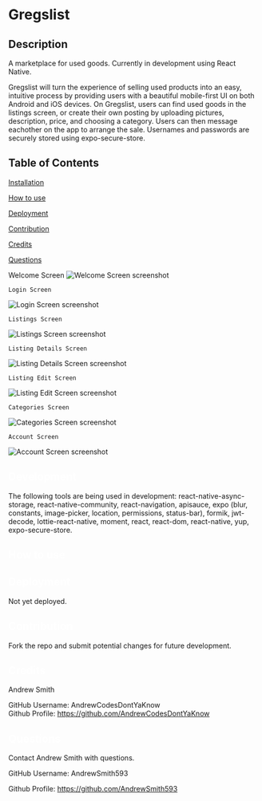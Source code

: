# Gregslist

  ## Description
  A marketplace for used goods. Currently in development using React Native. 
  
  Gregslist will turn the experience of selling used products into an easy, intuitive process by providing users with a beautiful mobile-first UI on both Android and iOS devices. On Gregslist, users can find used goods in the listings screen, or create their own posting by uploading pictures, description, price, and choosing a category. Users can then message eachother on the app to arrange the sale. Usernames and passwords are securely stored using expo-secure-store.
  
  
  ## Table of Contents

  <a href='#Development'>Installation</a>

  <a href='#How to use'>How to use</a>
  
  <a href='#Deployment'>Deployment</a>
  
  <a href='#Contribution'>Contribution</a>

  <a href='#Credits'>Credits</a>

  <a href='#Questions'>Questions</a>
  
  Welcome Screen
  ![Welcome Screen screenshot](./img/WelcomeScreen.png?)
  
    Login Screen
  ![Login Screen screenshot](./img/LoginScreen.png?)
  
    Listings Screen
  ![Listings Screen screenshot](./img/ListingsScreen.png?)
  
    Listing Details Screen
  ![Listing Details Screen screenshot](./img/ListingDetailsScreen.png?)
  
    Listing Edit Screen
  ![Listing Edit Screen screenshot](./img/ListingEditScreen.png?)
  
    Categories Screen
  ![Categories Screen screenshot](./img/Categories.png?)
  
    Account Screen
  ![Account Screen screenshot](./img/AccountScreen.png?)


  ## <a id='Development' style='color:white;'>Development</a>
  The following tools are being used in development: react-native-async-storage, react-native-community, react-navigation, apisauce, expo (blur, constants, image-picker, location, permissions, status-bar), formik, jwt-decode, lottie-react-native, moment, react, react-dom, react-native, yup, expo-secure-store.

  ## <a id='How to use' style='color:white;'>How to use</a>
  
  ## <a id='Deployment' style='color:white;'>Deployment</a>
Not yet deployed.
  ## <a id='Contribution' style='color:white;'>Contribution</a>
  Fork the repo and submit potential changes for future development.
  
  ## <a id='Credits' style='color:white;'>Credits</a>
  Andrew Smith

  GitHub Username: AndrewCodesDontYaKnow <br>Github Profile: <a href='https://github.com/AndrewSmith593'>https://github.com/AndrewCodesDontYaKnow</a>

  
  ## <a id='Questions' style='color:white;'>Questions</a>
  Contact Andrew Smith with questions.

  GitHub Username: AndrewSmith593

  Github Profile: <a href='https://github.com/AndrewSmith593'>https://github.com/AndrewSmith593</a>
  

  <!-- Email: andrewsmith593@gmail.com -->


